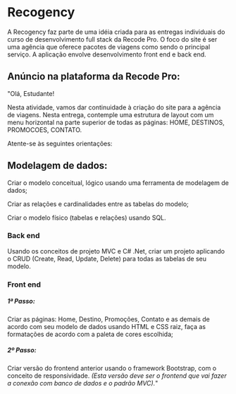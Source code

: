 # Recogency
A Recogency faz parte de uma idéia criada para as entregas individuais do curso de desenvolvimento full stack da Recode Pro. O foco do site é ser uma agência que oferece pacotes de viagens como sendo o principal serviço. A aplicação envolve desenvolvimento front end e back end.

## Anúncio na plataforma da Recode Pro:
"Olá, Estudante! 

Nesta atividade, vamos dar continuidade à criação do site para a agência de viagens. Nesta entrega, contemple uma estrutura de layout com um menu horizontal na parte superior de todas as páginas: HOME, DESTINOS, PROMOCOES, CONTATO.

Atente-se às seguintes orientações:  

## Modelagem de dados:  

Criar o modelo conceitual, lógico usando uma ferramenta de modelagem de dados; 

Criar as relações e cardinalidades entre as tabelas do modelo; 

Criar o modelo físico (tabelas e relações) usando SQL. 

### Back end  

Usando os conceitos de projeto MVC e C# .Net, criar um projeto aplicando o CRUD (Create, Read, Update, Delete) para todas as tabelas de seu modelo. 

### Front end 
##### 1ª Passo:  
Criar as páginas: Home, Destino, Promoções, Contato e as demais de acordo com seu modelo de dados usando HTML e CSS raiz, faça as formatações de acordo com a paleta de cores escolhida; 

##### 2º Passo:  
Criar versão do frontend anterior usando o framework Bootstrap, com o conceito de responsividade. 
*(Esta versão deve ser o frontend que vai fazer a conexão com banco de dados e o padrão MVC).*"

  
